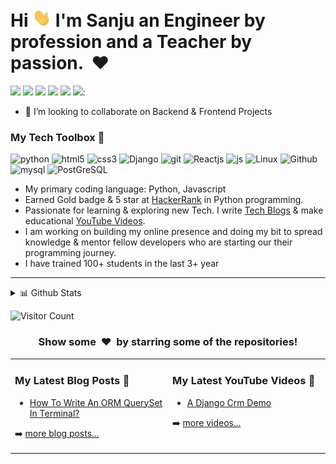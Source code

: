 # Hi <img src="https://raw.githubusercontent.com/ABSphreak/ABSphreak/master/gifs/Hi.gif" width="30px"> I'm Sanju an Engineer by profession and a Teacher by passion. &nbsp;❤️&nbsp;
[<img height="30" src="https://img.shields.io/badge/twitter-%231DA1F2.svg?&style=for-the-badge&logo=twitter&logoColor=white" />][twitter]
[<img height="30" src = "https://img.shields.io/badge/Youtube-%23E4405F.svg?&style=for-the-badge&logo=Youtube&logoColor=white">][Youtube] 
[<img height="30" src="https://img.shields.io/badge/linkedin-blue.svg?&style=for-the-badge&logo=linkedin&logoColor=white" />][LinkedIn]
[<img height="30" src="https://img.shields.io/badge/Gmail-blue.svg?&style=for-the-badge&logo=Gmail&logoColor=white" />][Gmail]
[<img height="30" src="https://img.shields.io/badge/Instagram-blue.svg?&style=for-the-badge&logo=Instagram&logoColor=white" />][Instagram]
[<img height="30" src="https://img.shields.io/badge/contact-contact-blue" />][Portfolio]:

- 👯 I’m looking to collaborate on Backend & Frontend Projects


### My Tech Toolbox 🧰

<p align="left">
<img src="https://cdn3.iconfinder.com/data/icons/logos-and-brands-adobe/512/267_Python-512.png" alt="python" width="40" height="40"/> 
<img src="https://upload.wikimedia.org/wikipedia/commons/thumb/6/61/HTML5_logo_and_wordmark.svg/512px-HTML5_logo_and_wordmark.svg.png" alt="html5" height="40"/> 
<img src="https://upload.wikimedia.org/wikipedia/commons/thumb/d/d5/CSS3_logo_and_wordmark.svg/1200px-CSS3_logo_and_wordmark.svg.png" alt="css3" height="40"/> 
<img src="https://upload.wikimedia.org/wikipedia/commons/7/75/Django_logo.svg" alt="Django"  width="40" height="40"/>
<img src="https://www.vectorlogo.zone/logos/git-scm/git-scm-icon.svg" alt="git" width="40" height="40"/>
<img src="https://cdn4.iconfinder.com/data/icons/logos-3/600/React.js_logo-256.png" alt="Reactjs" width="40" height="40" />
<img src="https://cdn2.iconfinder.com/data/icons/designer-skills/128/code-programming-javascript-software-develop-command-language-256.png" alt="js" width="40" height="40"/>
<img src="https://cdn1.iconfinder.com/data/icons/operating-system-flat-1/30/ubuntu-256.png" alt="Linux"  width="40" height="40"/>
<img src="https://cdn3.iconfinder.com/data/icons/social-media-2253/25/Group-256.png" alt="Github"  width="40" height="40" />
<img src="https://i.pinimg.com/originals/50/f1/58/50f1582a95bdac10f1c3fa295c8b947b.png" alt="mysql" width="40" height="40"/>
<img src="https://upload.wikimedia.org/wikipedia/commons/2/29/Postgresql_elephant.svg" alt="PostGreSQL" width="40" height="40"/>
</p>

 

* My primary coding language: Python, Javascript
* Earned Gold badge & 5 star at [HackerRank](https://www.hackerrank.com/Pooja2meena?hr_r=1) in Python programming.
* Passionate for learning & exploring new Tech. I write [Tech Blogs](https://sanju2help.medium.com/) & make educational [YouTube Videos](https://www.youtube.com/channel/UC21zytHXnzkzQeARU5OcIrQ).
* I am working on building my online presence and doing my bit to spread knowledge & mentor fellow developers who are starting our their programming journey.
* I have trained 100+ students in the last 3+ year
<!--* 🏠 Hogwarts House: Griffindor-->
<!--* If you play Call of Duty- add me: Blackhood@00-->
<!--* I am currently learning Docker-->
<!--* I’m currently working on my portfolio. -->
<!-- * Ask me about anything, I'll be happy to help.-->
<!-- -->
<!--* I'm looking to collaborate on Open source project for Hacktoberfest-->

---

<table><tr><td valign="top" width="50%">

### My Latest Blog Posts 🌱
<!-- BLOG-POST-LIST:START -->
- [How To Write An ORM QuerySet In Terminal? ](https://sanju2help.medium.com/how-to-write-an-orm-queryset-in-terminal-755a514f5385)
<!-- BLOG-POST-LIST:END -->
➡️ [more blog posts...](https://sanju2help.medium.com/)
</td>
<td valign="top" width="50%">

### My Latest YouTube Videos 🌱
<!-- YOUTUBE:START -->
- [A Django Crm Demo ](https://youtu.be/jwq7Hu-S6_Y)

<!-- YOUTUBE:END -->
➡️ [more videos...](https://www.youtube.com/channel/UC21zytHXnzkzQeARU5OcIrQ)
</td>

 <details>
<summary>📊 Github Stats</summary>
<!-- <a href="https://github.com/coder-sanju/coder-sanju">
  <img align="center" src="https://github-readme-stats.vercel.app/api/top-langs/?username=coder-sanju&hide=java&title_color=ffffff&text_color=c9cacc&icon_color=2bbc8a&bg_color=1d1f21" />
</a> -->

<p align="center"> <img src="https://github-readme-stats.vercel.app/api?username=CoDEr-SaNjU&show_icons=true&theme=gotham" alt="Sanju Saini | Stats" />

</details>


 ![Visitor Count](https://profile-counter.glitch.me/{coder-sanju}/count.svg)


[twitter]: https://twitter.com/SWwET_FoRvEr
[youtube]: https://www.youtube.com/channel/UC21zytHXnzkzQeARU5OcIrQ
[Hashnode]: https://hashnode.com/@coder-sanju
[gmail]: mailto:"sanju2help@gmail.com"
[linkedin]: https://www.linkedin.com/in/coder-sanju/
[Medium]: https://sanju2help.medium.com/
[instagram]: https://www.instagram.com/_mr_tdb/
[Portfolio]: https://sanjusaini.in/
<h3 align="center">Show some &nbsp;❤️&nbsp; by starring some of the repositories!</h3>

